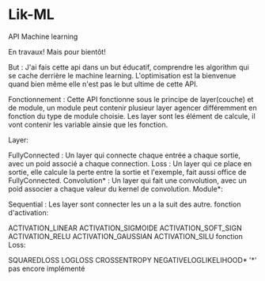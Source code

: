 # Lik-ML
API Machine learning

En travaux! Mais pour bientôt!

But : J'ai fais cette api dans un but éducatif, comprendre les algorithm qui se cache derrière le machine learning. L'optimisation est la bienvenue quand bien même elle n'est pas le but ultime de cette API.

Fonctionnement : Cette API fonctionne sous le principe de layer(couche) et de module, un module peut contenir plusieur layer agencer différemment en fonction du type de module choisie. Les layer sont les élément de calcule, il vont contenir les variable ainsie que les fonction.

Layer:

FullyConnected : Un layer qui connecte chaque entrée a chaque sortie, avec un poid associé a chaque connection.
Loss : Un layer qui ce place en sortie, elle calcule la perte entre la sortie et l'exemple, fait aussi office de FullyConnected.
Convolution* : Un layer qui fait une convolution, avec un poid associer a chaque valeur du kernel de convolution.
Module*:

Sequential : Les layer sont connecter les un a la suit des autre.
fonction d'activation:

ACTIVATION_LINEAR
ACTIVATION_SIGMOIDE
ACTIVATION_SOFT_SIGN
ACTIVATION_RELU
ACTIVATION_GAUSSIAN
ACTIVATION_SILU
fonction Loss:

SQUAREDLOSS
LOGLOSS
CROSSENTROPY
NEGATIVELOGLIKELIHOOD*
'*' pas encore implémenté
